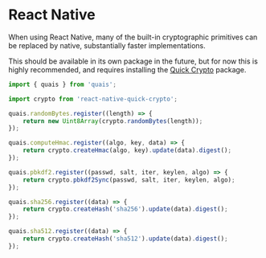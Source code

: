# React Native

When using React Native, many of the built-in cryptographic primitives can be replaced by native, substantially faster implementations.

This should be available in its own package in the future, but for now this is highly recommended, and requires installing the [Quick Crypto](https://www.npmjs.com/package/react-native-quick-crypto) package.

```js
import { quais } from 'quais';

import crypto from 'react-native-quick-crypto';

quais.randomBytes.register((length) => {
    return new Uint8Array(crypto.randomBytes(length));
});

quais.computeHmac.register((algo, key, data) => {
    return crypto.createHmac(algo, key).update(data).digest();
});

quais.pbkdf2.register((passwd, salt, iter, keylen, algo) => {
    return crypto.pbkdf2Sync(passwd, salt, iter, keylen, algo);
});

quais.sha256.register((data) => {
    return crypto.createHash('sha256').update(data).digest();
});

quais.sha512.register((data) => {
    return crypto.createHash('sha512').update(data).digest();
});
```
